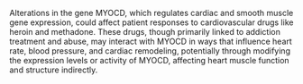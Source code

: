 Alterations in the gene MYOCD, which regulates cardiac and smooth muscle gene expression, could affect patient responses to cardiovascular drugs like heroin and methadone. These drugs, though primarily linked to addiction treatment and abuse, may interact with MYOCD in ways that influence heart rate, blood pressure, and cardiac remodeling, potentially through modifying the expression levels or activity of MYOCD, affecting heart muscle function and structure indirectly.